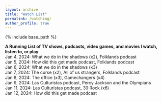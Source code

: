 ```yaml
---
layout: archive
title: "Watch List"
permalink: /watching/
author_profile: true
---
```


{% include base_path %}

<b>A Running List of TV shows, podcasts, video games, and movies I watch, listen to, or play</b>
<br>Jan 4, 2024: What we do in the shadows (x2), Folklands podcast
<br>Jan 5, 2024: How did this get made podcast, Folklands podcast
<br>Jan 6, 2024: What we do in the shadows (x3)
<br>Jan 7, 2024: The curse (x2), All of us strangers, Folklands podcast
<br>Jan 8, 2024: The office (x3), Gamechangers (x4)
<br>Jan 9, 2024: Las Culturistas podcast, Percy Jackson and the Olympians
<br>Jan 11, 2024: Las Culturistas podcast, 30 Rock (x6)
<br>Jan 12, 2024: How did this get made podcast
